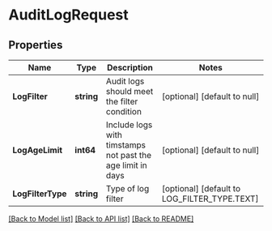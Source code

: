 # AuditLogRequest

## Properties
Name | Type | Description | Notes
------------ | ------------- | ------------- | -------------
**LogFilter** | **string** | Audit logs should meet the filter condition | [optional] [default to null]
**LogAgeLimit** | **int64** | Include logs with timstamps not past the age limit in days | [optional] [default to null]
**LogFilterType** | **string** | Type of log filter | [optional] [default to LOG_FILTER_TYPE.TEXT]

[[Back to Model list]](../README.md#documentation-for-models) [[Back to API list]](../README.md#documentation-for-api-endpoints) [[Back to README]](../README.md)

